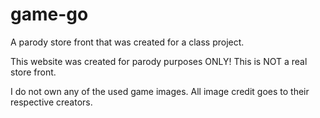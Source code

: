 # game-go
A parody store front that was created for a class project.

This website was created for parody purposes ONLY! This is NOT a real store front.

I do not own any of the used game images. All image credit goes to their respective creators.
